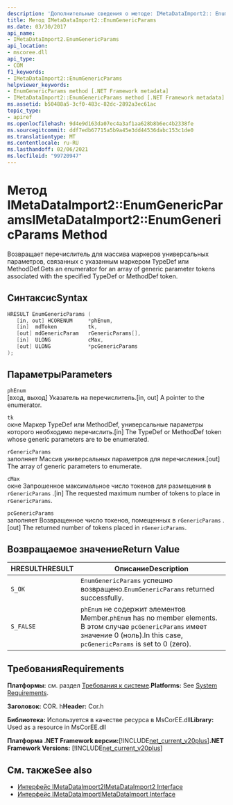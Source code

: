 ```yaml
---
description: 'Дополнительные сведения о методе: IMetaDataImport2:: EnumGenericParams'
title: Метод IMetaDataImport2::EnumGenericParams
ms.date: 03/30/2017
api_name:
- IMetaDataImport2.EnumGenericParams
api_location:
- mscoree.dll
api_type:
- COM
f1_keywords:
- IMetaDataImport2::EnumGenericParams
helpviewer_keywords:
- EnumGenericParams method [.NET Framework metadata]
- IMetaDataImport2::EnumGenericParams method [.NET Framework metadata]
ms.assetid: b50488a5-3cf0-483c-82dc-2892a3ec61ac
topic_type:
- apiref
ms.openlocfilehash: 9d4e9d163da07ec4a3af1aa628b8b6ec4b2338fe
ms.sourcegitcommit: ddf7edb67715a5b9a45e3dd44536dabc153c1de0
ms.translationtype: MT
ms.contentlocale: ru-RU
ms.lasthandoff: 02/06/2021
ms.locfileid: "99720947"
---
```

# <a name="imetadataimport2enumgenericparams-method"></a><span data-ttu-id="0c996-103">Метод IMetaDataImport2::EnumGenericParams</span><span class="sxs-lookup"><span data-stu-id="0c996-103">IMetaDataImport2::EnumGenericParams Method</span></span>

<span data-ttu-id="0c996-104">Возвращает перечислитель для массива маркеров универсальных параметров, связанных с указанным маркером TypeDef или MethodDef.</span><span class="sxs-lookup"><span data-stu-id="0c996-104">Gets an enumerator for an array of generic parameter tokens associated with the specified TypeDef or MethodDef token.</span></span>  
  
## <a name="syntax"></a><span data-ttu-id="0c996-105">Синтаксис</span><span class="sxs-lookup"><span data-stu-id="0c996-105">Syntax</span></span>  
  
```cpp
HRESULT EnumGenericParams (  
   [in, out] HCORENUM     *phEnum,
   [in]  mdToken          tk,  
   [out] mdGenericParam   rGenericParams[],
   [in]  ULONG            cMax,
   [out] ULONG            *pcGenericParams  
);  
```  
  
## <a name="parameters"></a><span data-ttu-id="0c996-106">Параметры</span><span class="sxs-lookup"><span data-stu-id="0c996-106">Parameters</span></span>  

 `phEnum`  
 <span data-ttu-id="0c996-107">[вход, выход] Указатель на перечислитель.</span><span class="sxs-lookup"><span data-stu-id="0c996-107">[in, out] A pointer to the enumerator.</span></span>  
  
 `tk`  
 <span data-ttu-id="0c996-108">окне Маркер TypeDef или MethodDef, универсальные параметры которого необходимо перечислить.</span><span class="sxs-lookup"><span data-stu-id="0c996-108">[in] The TypeDef or MethodDef token whose generic parameters are to be enumerated.</span></span>  
  
 `rGenericParams`  
 <span data-ttu-id="0c996-109">заполняет Массив универсальных параметров для перечисления.</span><span class="sxs-lookup"><span data-stu-id="0c996-109">[out] The array of generic parameters to enumerate.</span></span>  
  
 `cMax`  
 <span data-ttu-id="0c996-110">окне Запрошенное максимальное число токенов для размещения в `rGenericParams` .</span><span class="sxs-lookup"><span data-stu-id="0c996-110">[in] The requested maximum number of tokens to place in `rGenericParams`.</span></span>  
  
 `pcGenericParams`  
 <span data-ttu-id="0c996-111">заполняет Возвращенное число токенов, помещенных в `rGenericParams` .</span><span class="sxs-lookup"><span data-stu-id="0c996-111">[out] The returned number of tokens placed in `rGenericParams`.</span></span>  
  
## <a name="return-value"></a><span data-ttu-id="0c996-112">Возвращаемое значение</span><span class="sxs-lookup"><span data-stu-id="0c996-112">Return Value</span></span>  
  
|<span data-ttu-id="0c996-113">HRESULT</span><span class="sxs-lookup"><span data-stu-id="0c996-113">HRESULT</span></span>|<span data-ttu-id="0c996-114">Описание</span><span class="sxs-lookup"><span data-stu-id="0c996-114">Description</span></span>|  
|-------------|-----------------|  
|`S_OK`|<span data-ttu-id="0c996-115">`EnumGenericParams` успешно возвращено.</span><span class="sxs-lookup"><span data-stu-id="0c996-115">`EnumGenericParams` returned successfully.</span></span>|  
|`S_FALSE`|<span data-ttu-id="0c996-116">`phEnum` не содержит элементов Member.</span><span class="sxs-lookup"><span data-stu-id="0c996-116">`phEnum` has no member elements.</span></span> <span data-ttu-id="0c996-117">В этом случае `pcGenericParams` имеет значение 0 (ноль).</span><span class="sxs-lookup"><span data-stu-id="0c996-117">In this case, `pcGenericParams` is set to 0 (zero).</span></span>|  
  
## <a name="requirements"></a><span data-ttu-id="0c996-118">Требования</span><span class="sxs-lookup"><span data-stu-id="0c996-118">Requirements</span></span>  

 <span data-ttu-id="0c996-119">**Платформы:** см. раздел [Требования к системе](../../get-started/system-requirements.md).</span><span class="sxs-lookup"><span data-stu-id="0c996-119">**Platforms:** See [System Requirements](../../get-started/system-requirements.md).</span></span>  
  
 <span data-ttu-id="0c996-120">**Заголовок:** COR. h</span><span class="sxs-lookup"><span data-stu-id="0c996-120">**Header:** Cor.h</span></span>  
  
 <span data-ttu-id="0c996-121">**Библиотека:** Используется в качестве ресурса в MsCorEE.dll</span><span class="sxs-lookup"><span data-stu-id="0c996-121">**Library:** Used as a resource in MsCorEE.dll</span></span>  
  
 <span data-ttu-id="0c996-122">**Платформа .NET Framework версии:**[!INCLUDE[net_current_v20plus](../../../../includes/net-current-v20plus-md.md)]</span><span class="sxs-lookup"><span data-stu-id="0c996-122">**.NET Framework Versions:** [!INCLUDE[net_current_v20plus](../../../../includes/net-current-v20plus-md.md)]</span></span>  
  
## <a name="see-also"></a><span data-ttu-id="0c996-123">См. также</span><span class="sxs-lookup"><span data-stu-id="0c996-123">See also</span></span>

- [<span data-ttu-id="0c996-124">Интерфейс IMetaDataImport2</span><span class="sxs-lookup"><span data-stu-id="0c996-124">IMetaDataImport2 Interface</span></span>](imetadataimport2-interface.md)
- [<span data-ttu-id="0c996-125">Интерфейс IMetaDataImport</span><span class="sxs-lookup"><span data-stu-id="0c996-125">IMetaDataImport Interface</span></span>](imetadataimport-interface.md)
